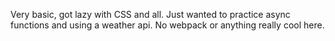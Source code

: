Very basic, got lazy with CSS and all. Just wanted to practice async functions and using a weather api. No webpack or anything really cool here.
